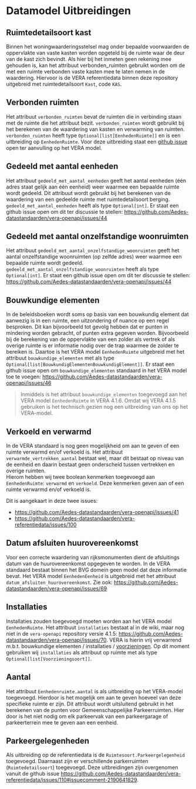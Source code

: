 # Datamodel Uitbreidingen

## Ruimtedetailsoort kast

Binnen het woningwaarderingsstelsel mag onder bepaalde voorwaarden de oppervlakte van vaste kasten worden opgeteld bij de ruimte waar de deur van de kast zich bevindt. Als hier bij het inmeten geen rekening mee gehouden is, kan het attribuut verbonden_ruimten gebruikt worden om de met een ruimte verbonden vaste kasten mee te laten nemen in de waardering. Hiervoor is de VERA referentiedata binnen deze repository uitgebreid met ruimtedetailsoort `Kast`, code `KAS`.

## Verbonden ruimten

Het attribuut `verbonden_ruimten` bevat de ruimten die in verbinding staan met de ruimte die het attribuut bezit. `verbonden_ruimten` wordt gebruikt bij het berekenen van de waardering van kasten en verwarming van ruimten. `verbonden_ruimten` heeft type `Optional[list[EenhedenRuimte]]` en is een uitbreiding op `EenhedenRuimte`. Voor deze uitbreiding staat een [github issue](https://github.com/Aedes-datastandaarden/vera-openapi/issues/47) open ter aanvulling op het VERA model.

## Gedeeld met aantal eenheden

Het attribuut `gedeeld_met_aantal_eenheden` geeft het aantal eenheden (één adres staat gelijk aan één eenheid) weer waarmee een bepaalde ruimte wordt gedeeld. Dit attribuut wordt gebruikt bij het berekenen van de waardering van een gedeelde ruimte met ruimtedetailsoort berging. `gedeeld_met_aantal_eenheden` heeft als type `Optional[int]`. Er staat een github issue open om dit ter discussie te stellen: https://github.com/Aedes-datastandaarden/vera-openapi/issues/44

## Gedeeld met aantal onzelfstandige woonruimten

Het attribuut `gedeeld_met_aantal_onzelfstandige_woonruimten` geeft het aantal onzelfstandige woonruimten (op zelfde adres) weer waarmee een bepaalde ruimte wordt gedeeld. `gedeeld_met_aantal_onzelfstandige_woonruimten` heeft als type `Optional[int]`. Er staat een github issue open om dit ter discussie te stellen: https://github.com/Aedes-datastandaarden/vera-openapi/issues/44

## Bouwkundige elementen

In de beleidsboeken wordt soms op basis van een bouwkundig element dat aanwezig is in een ruimte, een uitzondering of nuance op een regel besproken. Dit kan bijvoorbeeld tot gevolg hebben dat er punten in mindering worden gebracht, of punten extra gegeven worden. Bijvoorbeeld bij de berekening van de oppervlakte van een zolder als vertrek of als overige ruimte is er informatie nodig over de trap waarmee de zolder te bereiken is. Daartoe is het VERA model `EenhedenRuimte` uitgebreid met het attribuut `bouwkundige_elementen` met als type `Optional[list[BouwkundigElementenBouwkundigElement]]`. Er staat een github issue open om `bouwkundige_elementen` standaard in het VERA model toe te voegen: https://github.com/Aedes-datastandaarden/vera-openapi/issues/46

> Inmiddels is het attribuut `bouwkundige_elementen` toegevoegd aan het VERA model `EenhedenRuimte` in VERA 4.1.6. Omdat wij VERA 4.1.5 gebruiken is het technisch gezien nog een uitbreiding van ons op het VERA-model.

## Verkoeld en verwarmd

In de VERA standaard is nog geen mogelijkheid om aan te geven of een ruimte verwarmd en/of verkoeld is. Het attribuut `verwarmde_vertrekken_aantal` bestaat wel, maar dit bestaat op niveau van de eenheid en daarin bestaat geen onderscheid tussen vertrekken en overige ruimten.  
Hierom hebben wij twee boolean kenmerken toegevoegd aan `EenhedenRuimte`: `verwarmd` en `verkoeld`. Deze kenmerken geven aan of een ruimte verwarmd en/of verkoeld is.

Dit is aangekaart in deze twee issues:

- https://github.com/Aedes-datastandaarden/vera-openapi/issues/41
- https://github.com/Aedes-datastandaarden/vera-referentiedata/issues/100

## Datum afsluiten huurovereenkomst

Voor een correcte waardering van rijksmonumenten dient de afsluitings datum van de huurovereenkomst opgegeven te worden. In de VERA standaard bestaat binnen het BVG domein geen model dat deze informatie bevat. Het VERA model `EenhedenEenheid` is uitgebreid met het attribuut `datum_afsluiten_huurovereenkomst`. Zie ook: https://github.com/Aedes-datastandaarden/vera-openapi/issues/69

## Installaties

Installaties zouden toegevoegd moeten worden aan het VERA model `EenhedenRuimte`. Het attribuut `installaties` bestaat al in de wiki, maar nog niet in de `vera-openapi` repository versie 4.1.5: https://github.com/Aedes-datastandaarden/vera-openapi/issues/70. VERA is hierin vrij verwarrend m.b.t. bouwkundige elementen / installaties / [voorzieningen](https://www.coraveraonline.nl/index.php/Referentiedata:VOORZIENINGSOORT). Op dit moment gebruiken wij `installaties` als attribuut op ruimte met als type `Optional[list[Voorzieningsoort]]`.

## Aantal

Het attribuut `Eenhedenruimte.aantal` is als uitbreiding op het VERA-model toegevoegd. Hierdoor is het mogelijk om aan te geven hoeveel van deze specifieke ruimte er zijn. Dit attribuut wordt uitsluitend gebruikt in het berekenen van de punten voor Gemeenschappelijke Parkeerruimten. Hier door is het niet nodig om elk parkeervak van een parkeergarage of parkeerterrein mee te geven aan een eenheid.

## Parkeergelegenheden

Als uitbreiding op de referentiedata is de `Ruimtesoort.Parkeergelegenheid` toegevoegd. Daarnaast zijn er verschillende parkerruimten (`Ruimtedetailsoort`) toegevoegd. Deze uitbreidingen zijn overgenomen vanuit de github issue https://github.com/Aedes-datastandaarden/vera-referentiedata/issues/110#issuecomment-2190641829.
